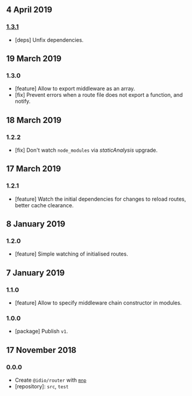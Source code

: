 ## 4 April 2019

### [1.3.1](https://github.com/idiocc/router/compare/v1.3.0...v1.3.1)

- [deps] Unfix dependencies.

## 19 March 2019

### 1.3.0

- [feature] Allow to export middleware as an array.
- [fix] Prevent errors when a route file does not export a function, and notify.

## 18 March 2019

### 1.2.2

- [fix] Don't watch `node_modules` via _staticAnalysis_ upgrade.

## 17 March 2019

### 1.2.1

- [feature] Watch the initial dependencies for changes to reload routes, better cache clearance.

## 8 January 2019

### 1.2.0

- [feature] Simple watching of initialised routes.

## 7 January 2019

### 1.1.0

- [feature] Allow to specify middleware chain constructor in modules.

### 1.0.0

- [package] Publish `v1`.

## 17 November 2018

### 0.0.0

- Create `@idio/router` with [`mnp`](https://mnpjs.org)
- [repository]: `src`, `test`
